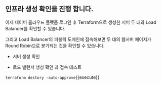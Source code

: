 ## 인프라 생성 확인을 진행 합니다.

이제 네이버 클라우드 플랫폼 로그인 후 Terraform으로 생성한 서버 두 대와 Load Balancer를 확인할 수 있습니다.

그리고 Load Balancer의 퍼블릭 도메인에 접속해보면 두 대의 웹서버 페이지가 Round Robin으로 분기되는 것을 확인할 수 있습니다.

- 서버 생성 확인

- 로드 밸런서 생성 확인 과  접속 테스트

`terraform destory -auto-approve`{{execute}}
